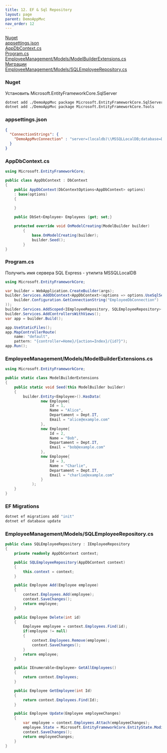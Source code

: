 ```yaml
---
title: 12. EF & Sql Repository
layout: page
parent: DemoAppMvc
nav_order: 12
---
```

[Nuget](#nuget)  
[appsettings.json](#appsettingsjson)  
[AppDbContext.cs](#appdbcontextcs)  
[Program.cs](#programcs)  
[EmployeeManagement/Models/ModelBuilderExtensions.cs](#employeemanagementmodelsmodelbuilderextensionscs)  
[Миграции](#ef-migrations)  
[EmployeeManagement/Models/SQLEmployeeRepository.cs](#employeemanagementmodelssqlemployeerepositorycs)  

### Nuget
Установить Microsoft.EntityFrameworkCore.SqlServer
```bash
dotnet add ./DemoAppMvc package Microsoft.EntityFrameworkCore.SqlServer
dotnet add ./DemoAppMvc package Microsoft.EntityFrameworkCore.Tools
```
### appsettings.json
```json
{
  "ConnectionStrings": {
    "DemoAppMvcConnection" : "server=(localdb)\\MSSQLLocalDB;database=DemoAppMvcDb;Trusted_Connection=true"
  }
}
```
### AppDbContext.cs
```csharp
using Microsoft.EntityFrameworkCore;

public class AppDbContext : DbContext
{
    public AppDbContext(DbContextOptions<AppDbContext> options)
    : base(options)
    {
        
    }

    public DbSet<Employee> Employees {get; set;}

    protected override void OnModelCreating(ModelBuilder builder)
        {
            base.OnModelCreating(builder);
            builder.Seed();
        }
}
```

### Program.cs
Получить имя сервера SQL Express - утилита MSSQLLocalDB  
```csharp
using Microsoft.EntityFrameworkCore;

var builder = WebApplication.CreateBuilder(args);
builder.Services.AddDbContext<AppDbContext>(options => options.UseSqlServer(
    builder.Configuration.GetConnectionString("EmployeeDbConnection")
));
builder.Services.AddScoped<IEmployeeRepository, SQLEmployeeRepository>();
builder.Services.AddControllersWithViews();
var app = builder.Build();

app.UseStaticFiles();
app.MapControllerRoute(
    name: "default",
    pattern: "{controller=Home}/{action=Index}/{id?}");
app.Run();
```

### EmployeeManagement/Models/ModelBuilderExtensions.cs  
```csharp
using Microsoft.EntityFrameworkCore;

public static class ModelBuilderExtensions
{
    public static void Seed(this ModelBuilder builder)
    {
        builder.Entity<Employee>().HasData(
                new Employee{
                    Id = 1,
                    Name = "Alice",
                    Departament = Dept.IT,
                    Email = "alice@example.com"                    
                },
                new Employee{
                    Id = 2,
                    Name = "Bob",
                    Departament = Dept.IT,
                    Email = "bob@example.com"                    
                },
                new Employee{
                    Id = 3,
                    Name = "Charlie",
                    Departament = Dept.IT,
                    Email = "charlie@example.com"                    
                }
            );
    }
}
```
### EF Migrations
```bash
dotnet ef migrations add "init"
dotnet ef database update
```

### EmployeeManagement/Models/SQLEmployeeRepository.cs  
```csharp
public class SQLEmployeeRepository : IEmployeeRepository
{
    private readonly AppDbContext context;

    public SQLEmployeeRepository(AppDbContext context)
    {
        this.context = context;
    }

    public Employee Add(Employee employee)
    {
        context.Employees.Add(employee);
        context.SaveChanges();
        return employee;
    }

    public Employee Delete(int id)
    {
        Employee employee = context.Employees.Find(id);
        if(employee != null)
        {
            context.Employees.Remove(employee);
            context.SaveChanges();
        }
        return employee;
    }

    public IEnumerable<Employee> GetAllEmployees()
    {
        return context.Employees;
    }

    public Employee GetEmployee(int Id)
    {
        return context.Employees.Find(Id);
    }

    public Employee Update(Employee employeeChanges)
    {
        var employee = context.Employees.Attach(employeeChanges);
        employee.State = Microsoft.EntityFrameworkCore.EntityState.Modified;
        context.SaveChanges();
        return employeeChanges;
    }
}
```